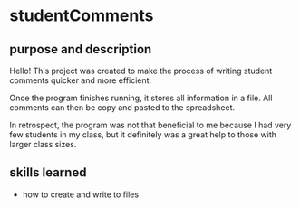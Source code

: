 # studentComments


## purpose and description
Hello! This project was created to make the process of writing student comments quicker and more efficient. 

Once the program finishes running, it stores all information in a file. All comments can then be copy and pasted to the spreadsheet. 

In retrospect, the program was not that beneficial to me because I had very few students in my class, but it definitely was a great help to those with larger class sizes.


## skills learned
- how to create and write to files
